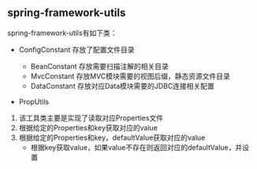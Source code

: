 ## spring-framework-utils  
spring-framework-utils有如下类：
- ConfigConstant 存放了配置文件目录
    - BeanConstant 存放需要扫描注解的相关目录
    - MvcConstant 存放MVC模块需要的视图后缀，静态资源文件目录
    - DataConstant 存放对应Data模块需要的JDBC连接相关配置

- PropUtils   
 1. 该工具类主要是实现了读取对应Properties文件
 2. 根据给定的Properties和key获取对应的value
 3. 根据给定的Properties和key，defaultValue获取对应的value
    - 根据key获取value，如果value不存在则返回对应的defaultValue，并设置
